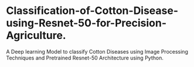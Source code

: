 # Classification-of-Cotton-Disease-using-Resnet-50-for-Precision-Agriculture.
A Deep learning Model to classify Cotton Diseases using Image Processing Techniques and Pretrained Resnet-50 Architecture using Python.

